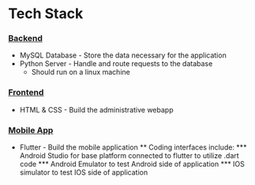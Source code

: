 # Tech Stack
### [Backend](https://github.com/KarlMarx4701/In-Class-Behavior-Analyzer-Backend/blob/master/README.md)
* MySQL Database - Store the data necessary for the application  
* Python Server - Handle and route requests to the database  
  * Should run on a linux machine

### [Frontend](https://github.com/Tebbee/In-Class-Behavior-Analyzer-FrontEnd)
* HTML & CSS - Build the administrative webapp

### [Mobile App](https://github.com/Tebbee/In-Class-Behavior-Analyzer-MobileApp/blob/master/README.md)  
* Flutter - Build the mobile application
** Coding interfaces include:
*** Android Studio for base platform connected to flutter to utilize .dart code
*** Android Emulator to test Android side of application
*** IOS simulator to test IOS side of application
